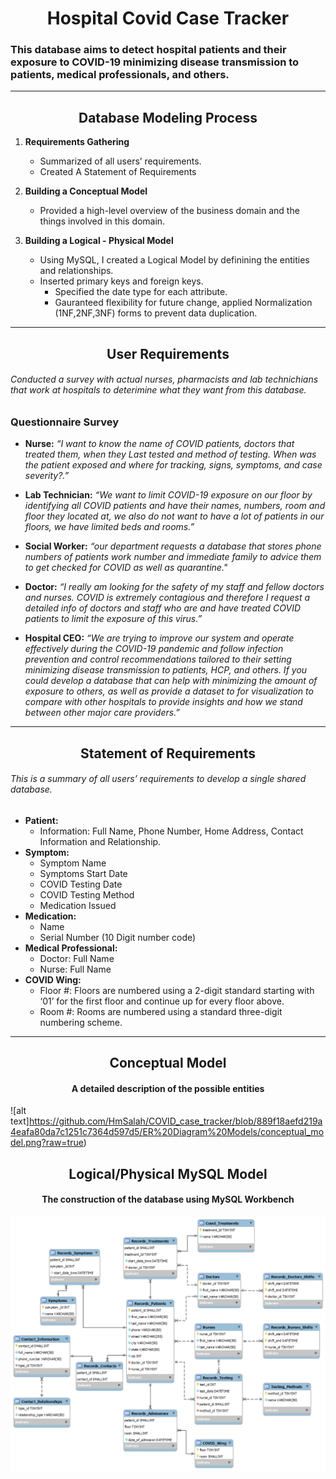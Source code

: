 # <div align="center">  Hospital Covid Case Tracker </div>
###	This database aims to detect hospital patients and their exposure to COVID-19 minimizing disease transmission to patients, medical professionals, and others.
-----------------------------------------------------------------------------------	
##	<div align="center"> Database Modeling Process </div> 	 ##
1.	**Requirements Gathering**
	*	Summarized of all users’ requirements.
	*	Created A Statement of Requirements
	

2.	**Building a Conceptual Model**
  	*	Provided a high-level overview of the business domain and the things involved in this domain.
3.	**Building a Logical - Physical Model**
	*	Using MySQL, I created a Logical Model by definining the entities and relationships.
	*	Inserted primary keys and foreign keys.
     	*	Specified the date type for each attribute.
     	*	Gauranteed flexibility for future change, applied Normalization (1NF,2NF,3NF) forms to prevent data duplication.


-----------------------------------------------------------------------------------	
##  <div align="center"> User Requirements </div> 
######	Conducted a survey with actual nurses, pharmacists and lab technichians that work at hospitals to deterimine what they want from this database.  
### Questionnaire Survey
*	**Nurse:** *“I want to know the name of COVID patients, doctors that treated them, when they Last tested and method of testing. When was the patient exposed and where for tracking, signs, symptoms, and case severity?.”*

* 	**Lab Technician:** *“We want to limit COVID-19 exposure on our floor by identifying all COVID patients and have their names, numbers, room and floor they located at, we also do not want to have a lot of patients in our floors, we have limited beds and rooms.”*

* 	**Social Worker:** *“our department requests a database that stores phone numbers of patients work number and immediate family to advice them to get checked for COVID as well as quarantine."*

* 	**Doctor:** *“I really am looking for the safety of my staff and fellow doctors and nurses. COVID is extremely contagious and therefore I request a detailed info of doctors and staff who are and have treated COVID patients to limit the exposure of this virus.”*

* 	**Hospital CEO:** *“We are trying to improve our system and operate effectively during the COVID-19 pandemic and follow infection prevention and control recommendations tailored to their setting minimizing disease transmission to patients, HCP, and others. If you could develop a database that can help with minimizing the amount of exposure to others, as well as provide a dataset to for visualization to compare with other hospitals to provide insights and how we stand between other major care providers.”*

-----------------------------------------------------------------------------------	
##  <div align="center">  Statement of Requirements 

###### This is a summary of all users’ requirements to develop a single shared database.

* **Patient:** 
  - Information: Full Name, Phone Number, Home Address, Contact Information and Relationship.
* **Symptom:** 
  - Symptom Name	
  - Symptoms Start Date
  - COVID Testing Date
  - COVID Testing Method
  - Medication Issued
* **Medication:**
  - Name
  - Serial Number (10 Digit number code)
* **Medical Professional:**
  - Doctor: Full Name
  - Nurse: Full Name
* **COVID Wing:**
  - Floor #: Floors are numbered using a 2-digit standard starting with ‘01’ for the first floor and continue up for every floor above.
  - Room  #: Rooms are numbered using a standard three-digit numbering scheme.

-----------------------------------------------------------------------------------
## <div align="center">  Conceptual Model </div>
#### <div align="center"> 	A detailed description of the possible entities </div> ####
![alt text]https://github.com/HmSalah/COVID_case_tracker/blob/889f18aefd219a4eafa80da7c1251c7364d597d5/ER%20Diagram%20Models/conceptual_model.png?raw=true)
##  <div align="center"> Logical/Physical MySQL Model </div>
#### <div align="center">The construction of the database using MySQL Workbench </div>
![alt text](https://github.com/HmSalah/COVID_case_tracker/blob/8ca9b0f7e121966703e80fe131f033a94bb95dd6/ER%20Diagram%20Models/logical_physical_model.png?raw=true)

